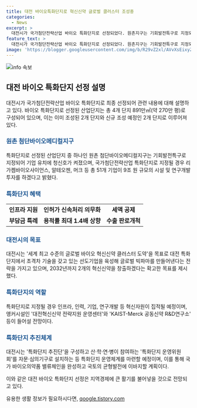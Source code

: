 ```yaml
---
title: 대전 바이오특화단지로 혁신신약 글로벌 클러스터 조성중
categories:
  - News
excerpt: >
  대전시가 국가첨단전략산업 바이오 특화단지로 선정되었다. 원촌지구는 기회발전특구로 지정되어 기업 유치에 이바지한다. 정부는 특화단지에 지원을 약속하며, 대전시는 글로벌 바이오 혁신신약 클러스터를 육성해 글로벌 빅파마를 만들 계획이다. 대전시의 목표는 2032년까지 2개의 혁신신약을 창출하는 것이고, 선정으로 인해 기업들이 큰 규모의 시설 및 연구개발 투자를 할 예정이다. 대전시는 특화단지 운영체계를 구축하고 국가 바이오의약품 밸류체인을 완성해 국가경쟁력을 강화할 계획이다.
feature_text: >
  대전시가 국가첨단전략산업 바이오 특화단지로 선정되었다. 원촌지구는 기회발전특구로 지정되어 기업 유치에 이바지한다. 정부는 특화단지에 지원을 약속하며, 대전시는 글로벌 바이오 혁신신약 클러스터를 육성해 글로벌 빅파마를 만들 계획이다. 대전시의 목표는 2032년까지 2개의 혁신신약을 창출하는 것이고, 선정으로 인해 기업들이 큰 규모의 시설 및 연구개발 투자를 할 예정이다. 대전시는 특화단지 운영체계를 구축하고 국가 바이오의약품 밸류체인을 완성해 국가경쟁력을 강화할 계획이다.
image: 'https://blogger.googleusercontent.com/img/b/R29vZ2xl/AVvXsEixyZcFfHzMRdzZMjFBmAUKJYCLCGyLL1o632UiGVXcaFdKo_bkvkuCioo0uUKlGfBVcT3P84aROyZIXSBEx3Aw5nCQ3pTgDom1WDC4m8eifvWiAmWEEVb4x6G_l8C0QH225ldMjyaFvpxGEBGNO37VmDTDMHGhJPq73UglMfDca1-0aw/s1600/blogspot.png'
---
```


<p><img src="https://blogger.googleusercontent.com/img/b/R29vZ2xl/AVvXsEixyZcFfHzMRdzZMjFBmAUKJYCLCGyLL1o632UiGVXcaFdKo_bkvkuCioo0uUKlGfBVcT3P84aROyZIXSBEx3Aw5nCQ3pTgDom1WDC4m8eifvWiAmWEEVb4x6G_l8C0QH225ldMjyaFvpxGEBGNO37VmDTDMHGhJPq73UglMfDca1-0aw/s1600/blogspot.png" alt="info 속보" /></p>

<h2 data-ke-size="size26">대전 바이오 특화단지 선정 설명</h2>

<p data-ke-size="size16">대전시가 국가첨단전략산업 바이오 특화단지로 최종 선정되어 관련 내용에 대해 설명하고 있다. 바이오 특화단지로 선정된 산업단지는 총 4개 단지 891만㎡(약 270만 평)로 구성되어 있으며, 이는 이미 조성된 2개 단지와 신규 조성 예정인 2개 단지로 이루어져 있다.</p>

<h3><b><span style="color: #1a5490;">원촌 첨단바이오메디컬지구</span></b></h3>

<p data-ke-size="size16">특화단지로 선정된 산업단지 중 하나인 원촌 첨단바이오메디컬지구는 기회발전특구로 지정되어 기업 유치에 청신호가 켜졌으며, 국가첨단전략산업 특화단지로 지정될 경우 리가켐바이오사이언스, 알테오젠, 머크 등 총 51개 기업이 9조 원 규모의 시설 및 연구개발 투자를 하겠다고 밝혔다.</p>

<h3><b><span style="color: #1a5490;">특화단지 혜택</span></b></h3>

<table>
  <tr>
    <td style="text-align: center; height: 17px;"><b>인프라 지원</b></td>
    <td style="text-align: center; height: 17px;"><b>인허가 신속처리 의무화</b></td>
    <td style="text-align: center; height: 17px;"><b>세액 공제</b></td>
  </tr>
  <tr>
    <td style="text-align: center; height: 17px;"><b>부담금 특례</b></td>
    <td style="text-align: center; height: 17px;"><b>용적률 최대 1.4배 상향</b></td>
    <td style="text-align: center; height: 17px;"><b>수출 판로개척</b></td>
  </tr>
</table>

<h3><b><span style="color: #1a5490;">대전시의 목표</span></b></h3>

<p data-ke-size="size16">대전시는 '세계 최고 수준의 글로벌 바이오 혁신신약 클러스터 도약'을 목표로 대전 특화단지에서 초격차 기술을 갖고 있는 선도기업을 육성해 글로벌 빅파마를 만들어낸다는 전략을 가지고 있으며, 2032년까지 2개의 혁신신약을 창출하겠다는 확고한 목표를 제시했다.</p>

<h3><b><span style="color: #1a5490;">특화단지의 역할</span></b></h3>

<p data-ke-size="size16">특화단지로 지정될 경우 인프라, 인력, 기업, 연구개발 등 혁신자원이 집적될 예정이며, 앵커시설인 '대전혁신신약 전략지원 운영센터'와 'KAIST-Merck 공동신약 R&D연구소' 등이 들어설 전망이다.</p>

<h3><b><span style="color: #1a5490;">특화단지 추진체계</span></b></h3>

<p data-ke-size="size16">대전시는 '특화단지 추진단'을 구성하고 산·학·연·병이 참여하는 '특화단지 운영위원회'를 자문·심의기구로 설치하는 등 특화단지 운영체계를 마련할 예정이며, 이를 통해 국가 바이오의약품 밸류체인을 완성하고 국토의 균형발전에 이바지할 계획이다.</p>

<p>이와 같은 대전 바이오 특화단지 선정은 지역경제에 큰 활기를 불어넣을 것으로 전망되고 있다.</p>
유용한 생활 정보가 필요하시다면, <a href="https://qoogle.tistory.com" rel="dofollow">qoogle.tistory.com</a>


